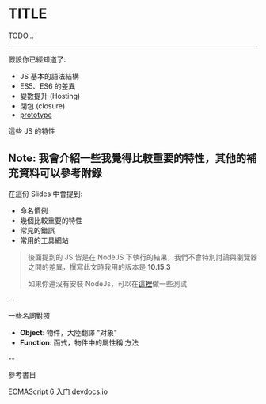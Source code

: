 <style type="text/css">
  /********************************************* 
  * FONT
  *********************************************/
  .reveal .left {
      text-align: left;
  }  
  .reveal p.error {
      color: #ff0066;
  }
  /********************************************* 
  * CODE
  *********************************************/
  .reveal blockquote p{
	font-size: 1em;
  }
  .reveal pre {
      font-size: 1em;
  }
  .reveal pre code {
      max-height: 80%;
      padding: 10px;
  }
</style>

# TITLE
TODO...

---
假設你已經知道了:

- JS 基本的語法結構
- ES5、ES6 的差異
- 變數提升 (Hosting)
- 閉包 (closure)
- [prototype](https://slides.com/mangogan/jsprototype#/)

這些 JS 的特性

Note: 我會介紹一些我覺得比較重要的特性，其他的補充資料可以參考附錄
--

在這份 Slides 中會提到:

- 命名慣例
- 幾個比較重要的特性
- 常見的錯誤
- 常用的工具網站

> 後面提到的 JS 皆是在 NodeJS 下執行的結果，我們不會特別討論與瀏覽器之間的差異，撰寫此文時我用的版本是 **10.15.3**  
> 
> 如果你還沒有安裝 NodeJs，可以在[這裡](https://repl.it/languages/nodejs)做一些測試

--

一些名詞對照

- **Object**: 物件，大陸翻譯 "对象"
- **Function**: 函式，物件中的屬性稱 方法

--

參考書目

[ECMAScript 6 入门](http://es6.ruanyifeng.com/)
[devdocs.io](https://devdocs.io/javascript/)